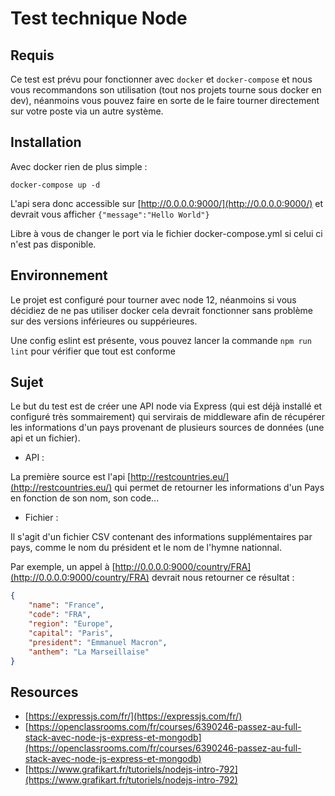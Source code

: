 # Test technique Node

## Requis

Ce test est prévu pour fonctionner avec `docker` et `docker-compose` et nous vous recommandons son utilisation (tout nos projets tourne sous docker en dev), néanmoins vous pouvez faire en sorte de le faire tourner directement sur votre poste via un autre système.

## Installation

Avec docker rien de plus simple :

`docker-compose up -d`

L'api sera donc accessible sur [http://0.0.0.0:9000/](http://0.0.0.0:9000/) et devrait vous afficher `{"message":"Hello World"}`

Libre à vous de changer le port via le fichier docker-compose.yml si celui ci n'est pas disponible.

## Environnement

Le projet est configuré pour tourner avec node 12, néanmoins si vous décidiez de ne pas utiliser docker cela devrait fonctionner sans problème sur des versions inférieures ou suppérieures.

Une config eslint est présente, vous pouvez lancer la commande `npm run lint` pour vérifier que tout est conforme

## Sujet

Le but du test est de créer une API node via Express (qui est déjà installé et configuré très sommairement) qui servirais de middleware afin de récupérer les informations d'un pays provenant de plusieurs sources de données (une api et un fichier).

- API :

La première source est l'api [http://restcountries.eu/](http://restcountries.eu/) qui permet de retourner les informations d'un Pays en fonction de son nom, son code...

- Fichier :

Il s'agit d'un fichier CSV contenant des informations supplémentaires par pays, comme le nom du président et le nom de l'hymne nationnal.

Par exemple, un appel à [http://0.0.0.0:9000/country/FRA](http://0.0.0.0:9000/country/FRA) devrait nous retourner ce résultat :

```json
{
    "name": "France",
    "code": "FRA",
    "region": "Europe",
    "capital": "Paris",
    "president": "Emmanuel Macron",
    "anthem": "La Marseillaise"
}
```

## Resources

- [https://expressjs.com/fr/](https://expressjs.com/fr/)
- [https://openclassrooms.com/fr/courses/6390246-passez-au-full-stack-avec-node-js-express-et-mongodb](https://openclassrooms.com/fr/courses/6390246-passez-au-full-stack-avec-node-js-express-et-mongodb)
- [https://www.grafikart.fr/tutoriels/nodejs-intro-792](https://www.grafikart.fr/tutoriels/nodejs-intro-792)
